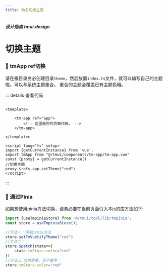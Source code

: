 ```yaml
---
title: 动态切换主题
---
```


<dirtoc></dirtoc>

##### 设计指南 tmui.design

# 切换主题  <Badge type="danger" text="v3.0.4+" vertical="middle" />


### :tada: tmApp ref切换

请在根目录务必创建目录```theme```，然后放置```index.ts```文件，就可以编写自己的主题啦。可以与系统主题重合。
重合的主题会覆盖已有主题色哦。

<webview url="https://tmui.design/h5/#/pages/index/index"></webview>


::: details 查看代码

```vue

<template>

    <tm-app ref="app">
        <!-- 这里是你的页面代码。 -->
    </tm-app>

</template>

<script lang="ts" setup>
import {getCurrentInstance} from 'vue';
import tmApp from "@/tmui/components/tm-app/tm-app.vue"
const {proxy} = getCurrentInstance()
//切换主题
proxy.$refs.app.setTheme("red")
</script>

```

:::

###  :tada: 通过Pinia
如果想使用pinia方法切换，请务必要在当前页面引入本js的库方法如下:
```ts
import {useTmpiniaStore} from '@/tmui/tool/lib/tmpinia';
const store = useTmpiniaStore();

//方法一：调用pinia方法
store.setTmVuetifyTheme("red")
//方法二：
store.$patch(state=>{
	state.tmStore.color="red"
})
//方法三,简单粗暴，但不推荐：
store.tmStore.color="red"

```